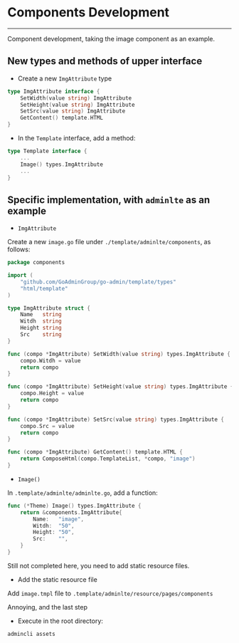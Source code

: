 # Components Development
---

Component development, taking the image component as an example.

## New types and methods of upper interface

- Create a new ```ImgAttribute``` type

```go
type ImgAttribute interface {
	SetWidth(value string) ImgAttribute
	SetHeight(value string) ImgAttribute
	SetSrc(value string) ImgAttribute
	GetContent() template.HTML
}
```

- In the ```Template``` interface, add a method:

```go
type Template interface {
	...
	Image() types.ImgAttribute
	...
}
```

## Specific implementation, with ```adminlte``` as an example

- ```ImgAttribute```

Create a new ```image.go``` file under ```./template/adminlte/components```, as follows:

```go
package components

import (
	"github.com/GoAdminGroup/go-admin/template/types"
	"html/template"
)

type ImgAttribute struct {
	Name   string
	Witdh  string
	Height string
	Src    string
}

func (compo *ImgAttribute) SetWidth(value string) types.ImgAttribute {
	compo.Witdh = value
	return compo
}

func (compo *ImgAttribute) SetHeight(value string) types.ImgAttribute {
	compo.Height = value
	return compo
}

func (compo *ImgAttribute) SetSrc(value string) types.ImgAttribute {
	compo.Src = value
	return compo
}

func (compo *ImgAttribute) GetContent() template.HTML {
	return ComposeHtml(compo.TemplateList, *compo, "image")
}
```

- ```Image()```

In ```.template/adminlte/adminlte.go```, add a function:

```go
func (*Theme) Image() types.ImgAttribute {
	return &components.ImgAttribute{
		Name:   "image",
		Witdh:  "50",
		Height: "50",
		Src:    "",
	}
}
```

Still not completed here, you need to add static resource files.

- Add the static resource file

Add ```image.tmpl``` file to ```.template/adminlte/resource/pages/components```

Annoying, and the last step

- Execute in the root directory:

```shell
admincli assets
```